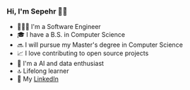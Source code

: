 ### Hi, I'm Sepehr 👋🏼

* 👨🏻‍💻 I'm a Software Engineer
* 🎓 I have a B.S. in Computer Science
* 🔜 I will pursue my Master's degree in Computer Science
* 📈 I love contributing to open source projects
* 👀 I'm a AI and data enthusiast
* 🔝 Lifelong learner
* 💼 My [LinkedIn](https://www.linkedin.com/in/sepehr-jalali/)

<!---
sepehrjf/sepehrjf is a ✨ special ✨ repository because its `README.md` (this file) appears on your GitHub profile.
You can click the Preview link to take a look at your changes.
--->
